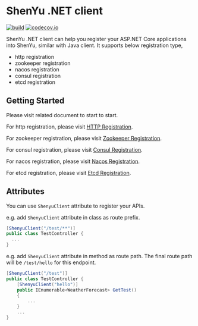# ShenYu .NET client

[![build](https://github.com/apache/incubator-shenyu-client-dotnet/actions/workflows/ci.yml/badge.svg?branch=main)](https://github.com/apache/incubator-shenyu-client-dotnet/actions)
[![codecov.io](https://codecov.io/gh/apache/incubator-shenyu-client-dotnet/coverage.svg?branch=main)](https://app.codecov.io/gh/apache/incubator-shenyu-client-dotnet?branch=main)

ShenYu .NET client can help you register your ASP.NET Core applications into ShenYu, similar with Java client. It supports below registration type,

- http registration
- zookeeper registration
- nacos registration
- consul registration
- etcd registration

## Getting Started

Please visit related document to start to start.

For http registration, please visit [HTTP Registration](./docs/http_registration.md).

For zookeeper registration, please visit [Zookeeper Registration](./docs/zookeeper_registration.md).

For consul registration, please visit [Consul Registration](./docs/consul_registration.md).

For nacos registration, please visit [Nacos Registration](./docs/nacos_registration.md).

For etcd registration, please visit [Etcd Registration](./docs/etcd_registration.md).

## Attributes

You can use `ShenyuClient` attribute to register your APIs.

e.g. add `ShenyuClient` attribute in class as route prefix.

```csharp
[ShenyuClient("/test/**")]
public class TestController {
  ...
}
```

e.g. add `ShenyuClient` attribute in method as route path. The final route path will be `/test/hello` for this endpoint.

```csharp
[ShenyuClient("/test")]
public class TestController {
    [ShenyuClient("hello")]
    public IEnumerable<WeatherForecast> GetTest()
    {
        ...
    }
    ...
}
```
